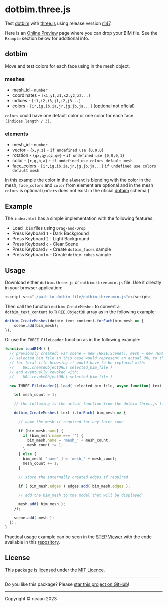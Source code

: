 # dotbim.three.js

Test [dotbim](https://github.com/paireks/dotbim) with [three.js](https://github.com/mrdoob/three.js) using release version [r147](https://github.com/mrdoob/three.js/releases/tag/r147).

Here is an [Online Preview](https://htmlpreview.github.io/?https://github.com/ricaun/dotbim.three.js/blob/master/index.html) page where you can drop your BIM file. See the `Example` section below for additional info.

## dotbim

Move and test colors for each face using in the mesh object.

### meshes
* mesh_id - `number`
* coordinates - `[x1,y1,z1,x2,y2,z2...]`
* indices - `[i1,i2,i3,j1,j2,j3...]`
* colors - `[ir,ig,ib,ia,jr,jg,jb,ja...]` (optional not oficial)

`colors` could have one default color or one color for each face `(indices.length / 3)`.

### elements
* mesh_id - `number`
* vector - `{x,y,z}` - `if undefined use {0,0,0}`
* rotation - `{qx,qy,qz,qw}` - `if undefined use {0,0,0,1}`
* color - `{r,g,b,a}` - `if undefined use colors default mesh`
* face_colors - `[ir,ig,ib,ia,jr,jg,jb,ja...]` `if undefined use colors default mesh`

In this example the color in the `element` is blending with the color in the mesh, `face_colors` and `color` from element are optional and in the mesh `colors` is optional (`colors` does not exist in the oficial [dotbim](https://github.com/paireks/dotbim) schema.)

## Example

The `index.html` has a simple implementation with the following features.

* Load `.bim` files using `Drag-and-Drop`
* Press Keyboard `1` - Dark Background
* Press Keyboard `2` - Light Background
* Press Keyboard `c` - Clear Scene
* Press Keyboard `n` - Create `dotbim_faces` sample
* Press Keyboard `m` - Create `dotbim_cubes` sample

## Usage

Download either `dotbim.three.js` or `dotbim.three.min.js` file. Use it directly in your browser application:

```js
<script src="./path-to-dotbim-file/dotbim.three.min.js"></script>
```

Then call the function `dotbim_CreateMeshes` to convert a `dotbim_text_content` to `THREE.Object3D` array as in the following example:

```js
dotbim_CreateMeshes(dotbim_text_content).forEach(bim_mesh => {
    scene.add(bim_mesh);
});
```

Or use the `THREE.FileLoader` function as in the following example:

```js
function loadBIM() {
  // previously created: var scene = new THREE.Scene(), mesh = new THREE.Object3D(), edges = new THREE.Group();
  // selected_bim_file in this case would represent an actual URL to the BIM model
  // for local file browsing it would have to be replaced with:
  //    URL.createObjectURL( selected_bim_file )
  // and eventually revoked with:
  //    URL.revokeObjectURL( selected_bim_file )

  new THREE.FileLoader().load( selected_bim_file, async function( text ) {

    let mesh_count = 1;

    // the following is the actual function from the dotbim.three.js file

    dotbim_CreateMeshes( text ).forEach( bim_mesh => {

      // name the mesh if required for any later code

      if (bim_mesh.name) {
        if (bim_mesh.name === '') {
          bim_mesh.name = 'mesh_' + mesh_count;
          mesh_count += 1;
        }
      } else {
        bim_mesh[ 'name' ] = 'mesh_' + mesh_count;
        mesh_count += 1;
      }

      // store the internally created edges if required

      if ( bim_mesh.edges ) edges.add( bim_mesh.edges );

      // add the bim_mesh to the model that will be displayed

      mesh.add( bim_mesh );
    });

    scene.add( mesh );
  });
}
```

Practical usage example can be seen in the [STEP Viewer](https://githubdragonfly.github.io/viewers/templates/STEP%20Viewer.html) with the code available in this [repository](https://github.com/GitHubDragonFly/GitHubDragonFly.github.io/tree/main/viewers/).

## License

This package is [licensed](LICENSE) under the [MIT Licence](https://en.wikipedia.org/wiki/MIT_License).

---

Do you like this package? Please [star this project on GitHub](../../stargazers)!

---

Copyright © ricaun 2023
